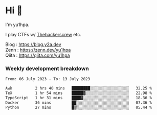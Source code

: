 # Hi 👋

I'm yu1hpa.

I play CTFs w/ [Thehackerscrew](https://www.thehackerscrew.team/) etc.

Blog : https://blog.y2a.dev  
Zenn : https://zenn.dev/yu1hpa  
Qiita : https://qiita.com/yu1hpa  

### Weekly development breakdown

<!--START_SECTION:waka-->

```txt
From: 06 July 2023 - To: 13 July 2023

Awk          2 hrs 40 mins   ████████░░░░░░░░░░░░░░░░░   32.25 %
TeX          1 hr 54 mins    █████▓░░░░░░░░░░░░░░░░░░░   22.98 %
TypeScript   1 hr 31 mins    ████▓░░░░░░░░░░░░░░░░░░░░   18.36 %
Docker       36 mins         ██░░░░░░░░░░░░░░░░░░░░░░░   07.36 %
Python       27 mins         █▒░░░░░░░░░░░░░░░░░░░░░░░   05.44 %
```

<!--END_SECTION:waka-->

